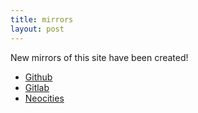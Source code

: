 ```yaml
---
title: mirrors
layout: post
---
```


New mirrors of this site have been created!

* [Github](0x7C2f.github.io)
* [Gitlab](0x7C2f.gitlab.io)
* [Neocities](0x7c2f.neocities.org)